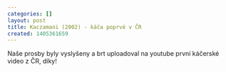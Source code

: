 ```yaml
---
categories: []
layout: post
title: Kaczamani (2002) - káča poprvé v ČR
created: 1405361659
---
```

<p>Naše prosby byly vyslyšeny a brt uploadoval na youtube první káčerské video z ČR, díky!</p>



<p><div class="youtube-player" data-id="qK8sORDYd0Y"></div></p>

